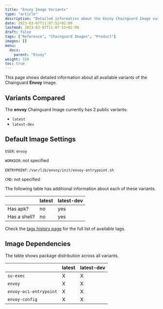 ```yaml
---
title: "Envoy Image Variants"
type: "article"
description: "Detailed information about the Envoy Chainguard Image variants"
date: 2023-03-07T11:07:52+02:00
lastmod: 2023-03-07T11:07:52+02:00
draft: false
tags: ["Reference", "Chainguard Images", "Product"]
images: []
menu:
  docs:
    parent: "Envoy"
weight: 550
toc: true
---
```


This page shows detailed information about all available variants of the Chainguard **Envoy** Image.

## Variants Compared
The **envoy** Chainguard Image currently has 2 public variants: 

- `latest`
- `latest-dev`

## Default Image Settings
`USER`:		`envoy`

`WORKDIR`:	not specified

`ENTRYPOINT`:	`/var/lib/envoy/init/envoy-entrypoint.sh`

`CMD`:		not specified

The following table has additional information about each of these variants.

|              | latest | latest-dev |
|--------------|--------|------------|
| Has apk?     | no     | yes        |
| Has a shell? | no     | yes        |

Check the [tags history page](/chainguard/chainguard-images/reference/envoy/tags_history/) for the full list of available tags.
## Image Dependencies
The table shows package distribution across all variants.

|                        | latest | latest-dev |
|------------------------|--------|------------|
| `su-exec`              | X      | X          |
| `envoy`                | X      | X          |
| `envoy-oci-entrypoint` | X      | X          |
| `envoy-config`         | X      | X          |
